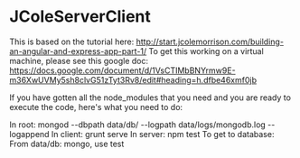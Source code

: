 # JColeServerClient
This is based on the tutorial here:  http://start.jcolemorrison.com/building-an-angular-and-express-app-part-1/
To get this working on a virtual machine, please see this google doc:  https://docs.google.com/document/d/1VsCTIMbBNYrmw9E-m36XwUVMy5sh8clvG51zTyt3Rv8/edit#heading=h.dfbe46xmf0jb

If you have gotten all the node_modules that you need and you are ready to execute the code, here's what you need to do:

In root:  mongod --dbpath data/db/ --logpath data/logs/mongodb.log --logappend
In client: grunt serve
In server: npm test
To get to database:  From data/db:  mongo, use test 
